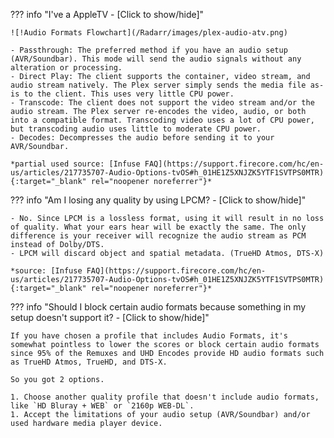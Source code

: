 ??? info "I've a AppleTV - [Click to show/hide]"

    ![!Audio Formats Flowchart](/Radarr/images/plex-audio-atv.png)

    - Passthrough: The preferred method if you have an audio setup (AVR/Soundbar). This mode will send the audio signals without any alteration or processing.
    - Direct Play: The client supports the container, video stream, and audio stream natively. The Plex server simply sends the media file as-is to the client. This uses very little CPU power.
    - Transcode: The client does not support the video stream and/or the audio stream. The Plex server re-encodes the video, audio, or both into a compatible format. Transcoding video uses a lot of CPU power, but transcoding audio uses little to moderate CPU power.
    - Decodes: Decompresses the audio before sending it to your AVR/Soundbar.

    *partial used source: [Infuse FAQ](https://support.firecore.com/hc/en-us/articles/217735707-Audio-Options-tvOS#h_01HE1Z5XNJZK5YTF1SVTPS0MTR){:target="_blank" rel="noopener noreferrer"}*

??? info "Am I losing any quality by using LPCM? - [Click to show/hide]"

    - No. Since LPCM is a lossless format, using it will result in no loss of quality. What your ears hear will be exactly the same. The only difference is your receiver will recognize the audio stream as PCM instead of Dolby/DTS.
    - LPCM will discard object and spatial metadata. (TrueHD Atmos, DTS-X)

    *source: [Infuse FAQ](https://support.firecore.com/hc/en-us/articles/217735707-Audio-Options-tvOS#h_01HE1Z5XNJZK5YTF1SVTPS0MTR){:target="_blank" rel="noopener noreferrer"}*

??? info "Should I block certain audio formats because something in my setup doesn't support it? - [Click to show/hide]"

    If you have chosen a profile that includes Audio Formats, it's somewhat pointless to lower the scores or block certain audio formats since 95% of the Remuxes and UHD Encodes provide HD audio formats such as TrueHD Atmos, TrueHD, and DTS-X.

    So you got 2 options.

    1. Choose another quality profile that doesn't include audio formats, like `HD Bluray + WEB` or `2160p WEB-DL`.
    1. Accept the limitations of your audio setup (AVR/Soundbar) and/or used hardware media player device.
